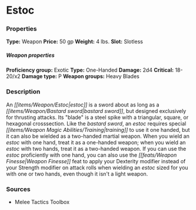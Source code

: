 ﻿---
Title: "Estoc"
Type: "Weapon"
Price: "50 gp"
Weight: "4 lbs."
Slot: "Slotless"
Proficiency group: "Exotic"
Weapon properties Type: "One-Handed"
Damage: "2d4"
Critical: "18-20/x2"
Damage type: "P"
Weapon groups: "Heavy Blades"
Description: |
  "An estoc is a sword about as long as a bastard sword, but designed exclusively for thrusting attacks. Its "blade" is a steel spike with a triangular, square, or hexagonal crosssection. Like the bastard sword, an estoc requires special training to use it one handed, but it can also be wielded as a two-handed martial weapon. When you wield an estoc with one hand, treat it as a one-handed weapon; when you wield an estoc with two hands, treat it as a two-handed weapon. If you can use the estoc proficiently with one hand, you can also use the Weapon Finesse feat to apply your Dexterity modifier instead of your Strength modifier on attack rolls when wielding an estoc sized for you with one or two hands, even though it isn't a light weapon."
Sources: "['Melee Tactics Toolbox']"
---

# Estoc

### Properties

**Type:** Weapon **Price:** 50 gp **Weight:** 4 lbs. **Slot:** Slotless

##### Weapon properties

**Proficiency group:** Exotic **Type:** One-Handed **Damage:** 2d4 **Critical:** 18-20/x2 **Damage type:** P **Weapon groups:** Heavy Blades

### Description

An _[[items/Weapon/Estoc|estoc]]_ is a sword about as long as a _[[items/Weapon/Bastard sword|bastard sword]]_, but designed exclusively for thrusting attacks. Its "blade" is a steel spike with a triangular, square, or hexagonal crosssection. Like the _bastard sword_, an _estoc_ requires special _[[items/Weapon Magic Abilities/Training|training]]_ to use it one handed, but it can also be wielded as a two-handed martial weapon. When you wield an _estoc_ with one hand, treat it as a one-handed weapon; when you wield an _estoc_ with two hands, treat it as a two-handed weapon. If you can use the _estoc_ proficiently with one hand, you can also use the _[[feats/Weapon Finesse|Weapon Finesse]]_ feat to apply your Dexterity modifier instead of your Strength modifier on attack rolls when wielding an _estoc_ sized for you with one or two hands, even though it isn't a light weapon.

### Sources

* Melee Tactics Toolbox